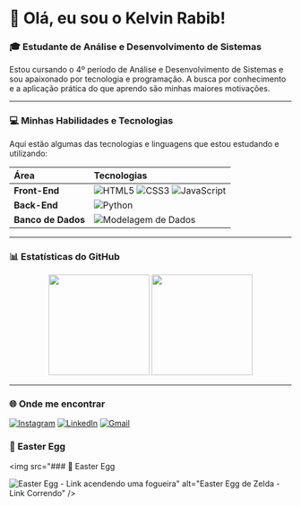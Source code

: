 # 👋 Olá, eu sou o Kelvin Rabib!

### 🎓 Estudante de Análise e Desenvolvimento de Sistemas

Estou cursando o 4º período de Análise e Desenvolvimento de Sistemas e sou apaixonado por tecnologia e programação. A busca por conhecimento e a aplicação prática do que aprendo são minhas maiores motivações.

---

### 💻 Minhas Habilidades e Tecnologias

Aqui estão algumas das tecnologias e linguagens que estou estudando e utilizando:

| Área | Tecnologias |
| :--- | :--- |
| **Front-End** | ![HTML5](https://img.shields.io/badge/HTML5-E34F26?style=for-the-badge&logo=html5&logoColor=white) ![CSS3](https://img.shields.io/badge/CSS3-1572B6?style=for-the-badge&logo=css3&logoColor=white) ![JavaScript](https://img.shields.io/badge/JavaScript-F7DF1E?style=for-the-badge&logo=javascript&logoColor=black) |
| **Back-End** | ![Python](https://img.shields.io/badge/Python-3776AB?style=for-the-badge&logo=python&logoColor=white) |
| **Banco de Dados** | ![Modelagem de Dados](https://img.shields.io/badge/Modelagem%20de%20Dados-000000?style=for-the-badge) |

---

### 📊 Estatísticas do GitHub

<p align="center">
  <img height="180em" src="https://github-readme-stats.vercel.app/api?username=KelvinRabib&show_icons=true&theme=radical&include_all_commits=true&count_private=true"/>
  <img height="180em" src="https://github-readme-stats.vercel.app/api/top-langs/?username=KelvinRabib&layout=compact&theme=radical"/>
</p>

---

### 🌐 Onde me encontrar

[![Instagram](https://img.shields.io/badge/-Instagram-%23E4405F?style=for-the-badge&logo=instagram&logoColor=white)](https://www.instagram.com/kelvinrabib/)
[![LinkedIn](https://img.shields.io/badge/-LinkedIn-0077B5?style=for-the-badge&logo=linkedin&logoColor=white)](https://www.linkedin.com/in/kelvinrabib/)
[![Gmail](https://img.shields.io/badge/-Gmail-D14836?style=for-the-badge&logo=gmail&logoColor=white)](mailto:kelvinrabib@gmail.com)



### 🧩 Easter Egg

<img src="### 🧩 Easter Egg

<img src="https://media.giphy.com/media/v1.Y2lkPTc5MGI3NjExYTMyOTcxZDY4NTdkYmJmNTFjNzI1NjA2MDQ0MzIyYjFkZGY1MDdhZCZlcD12MV9pbnRlcm5hbF9naWZzX2dpZklkJmN0PWc/wJ1q54qR4y0fQO5V05/giphy.gif" alt="Easter Egg - Link acendendo uma fogueira" />" alt="Easter Egg de Zelda - Link Correndo" />
